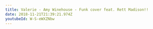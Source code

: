 ```yaml
---
title: Valerie - Amy Winehouse - Funk cover feat. Rett Madison!!
date: 2018-11-21T21:39:21.974Z
youtubeId: W-S-eWXZNbw
---
```

